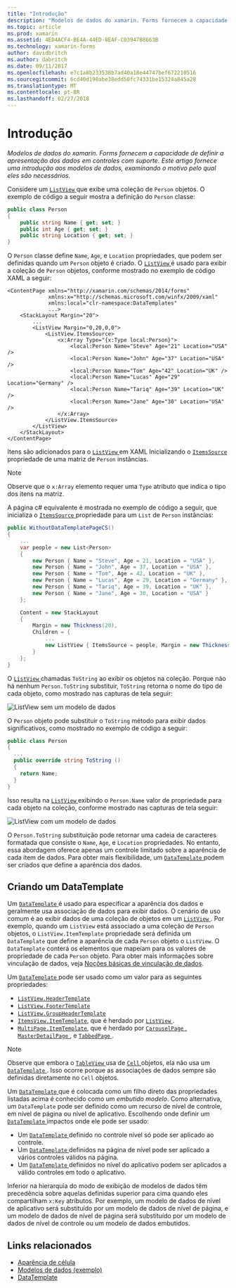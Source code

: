 ```yaml
---
title: "Introdução"
description: "Modelos de dados do xamarin. Forms fornecem a capacidade de definir a apresentação dos dados em controles com suporte. Este artigo fornece uma introdução aos modelos de dados, examinando o motivo pelo qual eles são necessários."
ms.topic: article
ms.prod: xamarin
ms.assetid: 4ED4ACF4-BE4A-44ED-8EAF-C03947B8663B
ms.technology: xamarin-forms
author: davidbritch
ms.author: dabritch
ms.date: 09/11/2017
ms.openlocfilehash: e7c1a8b233538b7ad40a18e44747bef672210516
ms.sourcegitcommit: 6cd40d190abe38edd50fc74331be15324a845a28
ms.translationtype: MT
ms.contentlocale: pt-BR
ms.lasthandoff: 02/27/2018
---
```

# <a name="introduction"></a>Introdução

_Modelos de dados do xamarin. Forms fornecem a capacidade de definir a apresentação dos dados em controles com suporte. Este artigo fornece uma introdução aos modelos de dados, examinando o motivo pelo qual eles são necessários._

Considere um [ `ListView` ](https://developer.xamarin.com/api/type/Xamarin.Forms.ListView/) que exibe uma coleção de `Person` objetos. O exemplo de código a seguir mostra a definição do `Person` classe:

```csharp
public class Person
{
    public string Name { get; set; }
    public int Age { get; set; }
    public string Location { get; set; }
}
```

O `Person` classe define `Name`, `Age`, e `Location` propriedades, que podem ser definidas quando um `Person` objeto é criado. O [ `ListView` ](https://developer.xamarin.com/api/type/Xamarin.Forms.ListView/) é usado para exibir a coleção de `Person` objetos, conforme mostrado no exemplo de código XAML a seguir:

```xaml
<ContentPage xmlns="http://xamarin.com/schemas/2014/forms"
             xmlns:x="http://schemas.microsoft.com/winfx/2009/xaml"
             xmlns:local="clr-namespace:DataTemplates"
             ...>
    <StackLayout Margin="20">
        ...
        <ListView Margin="0,20,0,0">
            <ListView.ItemsSource>
                <x:Array Type="{x:Type local:Person}">
                    <local:Person Name="Steve" Age="21" Location="USA" />
                    <local:Person Name="John" Age="37" Location="USA" />
                    <local:Person Name="Tom" Age="42" Location="UK" />
                    <local:Person Name="Lucas" Age="29" Location="Germany" />
                    <local:Person Name="Tariq" Age="39" Location="UK" />
                    <local:Person Name="Jane" Age="30" Location="USA" />
                </x:Array>
            </ListView.ItemsSource>
        </ListView>
    </StackLayout>
</ContentPage>
```

Itens são adicionados para o [ `ListView` ](https://developer.xamarin.com/api/type/Xamarin.Forms.ListView/) em XAML Inicializando o [ `ItemsSource` ](https://developer.xamarin.com/api/property/Xamarin.Forms.ItemsView%3CTVisual%3E.ItemsSource/) propriedade de uma matriz de `Person` instâncias.

> [!NOTE]
> Observe que o `x:Array` elemento requer uma `Type` atributo que indica o tipo dos itens na matriz.

A página c# equivalente é mostrada no exemplo de código a seguir, que inicializa o [ `ItemsSource` ](https://developer.xamarin.com/api/property/Xamarin.Forms.ItemsView%3CTVisual%3E.ItemsSource/) propriedade para um `List` de `Person` instâncias:

```csharp
public WithoutDataTemplatePageCS()
{
    ...
    var people = new List<Person>
    {
        new Person { Name = "Steve", Age = 21, Location = "USA" },
        new Person { Name = "John", Age = 37, Location = "USA" },
        new Person { Name = "Tom", Age = 42, Location = "UK" },
        new Person { Name = "Lucas", Age = 29, Location = "Germany" },
        new Person { Name = "Tariq", Age = 39, Location = "UK" },
        new Person { Name = "Jane", Age = 30, Location = "USA" }
    };

    Content = new StackLayout
    {
        Margin = new Thickness(20),
        Children = {
            ...
            new ListView { ItemsSource = people, Margin = new Thickness(0, 20, 0, 0) }
        }
    };
}
```

O [ `ListView` ](https://developer.xamarin.com/api/type/Xamarin.Forms.ListView/) chamadas `ToString` ao exibir os objetos na coleção. Porque não há nenhum `Person.ToString` substituir, `ToString` retorna o nome do tipo de cada objeto, como mostrado nas capturas de tela seguir:

![](introduction-images/no-data-template.png "ListView sem um modelo de dados")

O `Person` objeto pode substituir o `ToString` método para exibir dados significativos, como mostrado no exemplo de código a seguir:

```csharp
public class Person
{
  ...
  public override string ToString ()
  {
    return Name;
  }
}
```

Isso resulta na [ `ListView` ](https://developer.xamarin.com/api/type/Xamarin.Forms.ListView/) exibindo o `Person.Name` valor de propriedade para cada objeto na coleção, conforme mostrado nas capturas de tela seguir:

![](introduction-images/override-tostring.png "ListView com um modelo de dados")

O `Person.ToString` substituição pode retornar uma cadeia de caracteres formatada que consiste o `Name`, `Age`, e `Location` propriedades. No entanto, essa abordagem oferece apenas um controle limitado sobre a aparência de cada item de dados. Para obter mais flexibilidade, um [ `DataTemplate` ](https://developer.xamarin.com/api/type/Xamarin.Forms.DataTemplate/) podem ser criados que define a aparência dos dados.

## <a name="creating-a-datatemplate"></a>Criando um DataTemplate

Um [ `DataTemplate` ](https://developer.xamarin.com/api/type/Xamarin.Forms.DataTemplate/) é usado para especificar a aparência dos dados e geralmente usa associação de dados para exibir dados. O cenário de uso comum é ao exibir dados de uma coleção de objetos em um [ `ListView` ](https://developer.xamarin.com/api/type/Xamarin.Forms.ListView/). Por exemplo, quando um `ListView` está associado a uma coleção de `Person` objetos, o `ListView.ItemTemplate` propriedade será definida um `DataTemplate` que define a aparência de cada `Person` objeto o `ListView`. O `DataTemplate` conterá os elementos que mapeiam para os valores de propriedade de cada `Person` objeto. Para obter mais informações sobre vinculação de dados, veja [Noções básicas de vinculação de dados](~/xamarin-forms/xaml/xaml-basics/data-binding-basics.md).

Um [ `DataTemplate` ](https://developer.xamarin.com/api/type/Xamarin.Forms.DataTemplate/) pode ser usado como um valor para as seguintes propriedades:

- [`ListView.HeaderTemplate`](https://developer.xamarin.com/api/property/Xamarin.Forms.ListView.HeaderTemplate/)
- [`ListView.FooterTemplate`](https://developer.xamarin.com/api/property/Xamarin.Forms.ListView.FooterTemplate/)
- [`ListView.GroupHeaderTemplate`](https://developer.xamarin.com/api/property/Xamarin.Forms.ListView.GroupHeaderTemplate/)
- [`ItemsView.ItemTemplate`](https://developer.xamarin.com/api/type/Xamarin.Forms.ItemsView%3CTVisual%3E/), que é herdado por [ `ListView` ](https://developer.xamarin.com/api/type/Xamarin.Forms.ListView/).
- [`MultiPage.ItemTemplate`](https://developer.xamarin.com/api/type/Xamarin.Forms.MultiPage%3CT%3E/), que é herdado por [ `CarouselPage` ](https://developer.xamarin.com/api/type/Xamarin.Forms.CarouselPage/), [ `MasterDetailPage` ](https://developer.xamarin.com/api/type/Xamarin.Forms.MasterDetailPage/), e [ `TabbedPage` ](https://developer.xamarin.com/api/type/Xamarin.Forms.TabbedPage/).

> [!NOTE]
> Observe que embora o [ `TableView` ](https://developer.xamarin.com/api/type/Xamarin.Forms.TableView/) usa de [ `Cell` ](https://developer.xamarin.com/api/type/Xamarin.Forms.Cell/) objetos, ela não usa um [ `DataTemplate` ](https://developer.xamarin.com/api/type/Xamarin.Forms.DataTemplate/). Isso ocorre porque as associações de dados sempre são definidas diretamente no `Cell` objetos.

Um [ `DataTemplate` ](https://developer.xamarin.com/api/type/Xamarin.Forms.DataTemplate/) que é colocada como um filho direto das propriedades listadas acima é conhecido como um *embutido modelo*. Como alternativa, um `DataTemplate` pode ser definido como um recurso de nível de controle, em nível de página ou nível de aplicativo. Escolhendo onde definir um [ `DataTemplate` ](https://developer.xamarin.com/api/type/Xamarin.Forms.DataTemplate/) impactos onde ele pode ser usado:

- Um [ `DataTemplate` ](https://developer.xamarin.com/api/type/Xamarin.Forms.DataTemplate/) definido no controle nível só pode ser aplicado ao controle.
- Um [ `DataTemplate` ](https://developer.xamarin.com/api/type/Xamarin.Forms.DataTemplate/) definidos na página de nível pode ser aplicado a vários controles válidos na página.
- Um [ `DataTemplate` ](https://developer.xamarin.com/api/type/Xamarin.Forms.DataTemplate/) definidos no nível do aplicativo podem ser aplicados a válido controles em todo o aplicativo.

Inferior na hierarquia do modo de exibição de modelos de dados têm precedência sobre aquelas definidas superior para cima quando eles compartilham `x:Key` atributos. Por exemplo, um modelo de dados de nível de aplicativo será substituído por um modelo de dados de nível de página, e um modelo de dados de nível de página será substituído por um modelo de dados de nível de controle ou um modelo de dados embutidos.


## <a name="related-links"></a>Links relacionados

- [Aparência de célula](~/xamarin-forms/user-interface/listview/customizing-cell-appearance.md)
- [Modelos de dados (exemplo)](https://developer.xamarin.com/samples/xamarin-forms/templates/datatemplates/)
- [DataTemplate](https://developer.xamarin.com/api/type/Xamarin.Forms.DataTemplate/)
